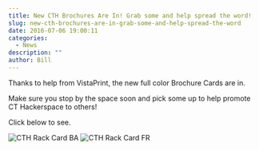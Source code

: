 ```yaml
---
title: New CTH Brochures Are In! Grab some and help spread the word!
slug: new-cth-brochures-are-in-grab-some-and-help-spread-the-word
date: 2016-07-06 19:00:11
categories:
  - News
description: ""
author: Bill
---
```



Thanks to help from VistaPrint, the new full color Brochure Cards are in.

Make sure you stop by the space soon and pick some up to help promote CT Hackerspace to others!

Click below to see.

![CTH Rack Card BA](/uploads/2016/07/CTH-Rack-Card-BA.jpg) ![CTH Rack Card FR](/uploads/2016/07/CTH-Rack-Card-FR.jpg)
